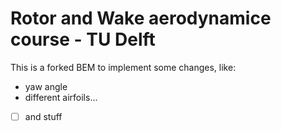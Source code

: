 # Rotor and Wake aerodynamice course - TU Delft

This is a forked BEM to implement some changes, like:
- yaw angle
- different airfoils...
- [ ] and stuff
